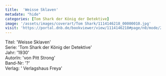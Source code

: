 ```yaml
---
title:  'Weisse Sklaven'
metadate: "hide"
categories: [Tom Shark der König der Detektive]
image: '/assets/images/coverart/Tom Shark/1114146218_00000010.jpg'
visit: 'https://portal.dnb.de/bookviewer/view/1114146218#page/n0/mode/2up'
---
```

Titel: 'Weisse Sklaven' <br>
Serie: 'Tom Shark der König der Detektive' <br>
Jahr: '1930' <br>
AutorIn: 'von Pitt Strong' <br>
Band-Nr: '?' <br>
Verlag: ' Verlagshaus Freya'